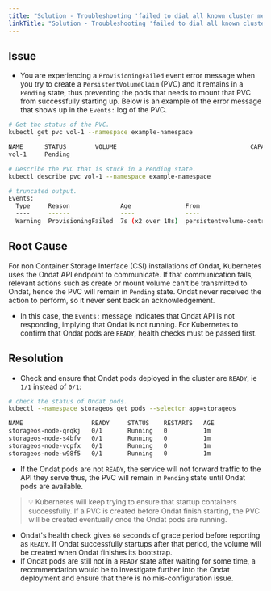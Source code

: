 ```yaml
---
title: "Solution - Troubleshooting 'failed to dial all known cluster members' Error When Provisioning Volumes"
linkTitle: "Solution - Troubleshooting 'failed to dial all known cluster members' Error When Provisioning Volumes"
---
```


## Issue

- You are experiencing a `ProvisioningFailed` event error message when you try to create a `PersistentVolumeClaim` (PVC) and it remains in a `Pending` state, thus preventing the pods that needs to mount that PVC from successfully starting up. Below is an example of the error message that shows up in the `Events:` log of the PVC.

```bash
# Get the status of the PVC.
kubectl get pvc vol-1 --namespace example-namespace

NAME      STATUS        VOLUME                                     CAPACITY   ACCESS MODES   STORAGECLASS   AGE
vol-1     Pending                                                                            storageos       7s

# Describe the PVC that is stuck in a Pending state.
kubectl describe pvc vol-1 --namespace example-namespace

# truncated output.
Events:
  Type     Reason              Age               From                         Message
  ----     ------              ----              ----                         -------
  Warning  ProvisioningFailed  7s (x2 over 18s)  persistentvolume-controller  Failed to provision volume with StorageClass "storageos": Get http://storageos-cluster/version: failed to dial all known cluster members, (10.233.59.206:5705)
``` 

## Root Cause

For non Container Storage Interface (CSI) installations of Ondat, Kubernetes uses the Ondat API endpoint to communicate. If that communication fails, relevant actions such as create or mount volume can’t be transmitted to Ondat, hence the PVC will remain in `Pending` state. Ondat never received the action to perform, so it never sent back an acknowledgement.
- In this case, the `Events:` message indicates that Ondat API is not responding, implying that Ondat is not running. For Kubernetes to confirm that Ondat pods are `READY`, health checks must be passed first.

## Resolution

- Check and ensure that Ondat pods deployed in the cluster are `READY`, ie `1/1` instead of `0/1`:

```bash
# check the status of Ondat pods.
kubectl --namespace storageos get pods --selector app=storageos

NAME                   READY     STATUS    RESTARTS   AGE
storageos-node-qrqkj   0/1       Running   0          1m
storageos-node-s4bfv   0/1       Running   0          1m
storageos-node-vcpfx   0/1       Running   0          1m
storageos-node-w98f5   0/1       Running   0          1m
```

- If the Ondat pods are not `READY`, the service will not forward traffic to the API they serve thus, the PVC will remain in `Pending` state until Ondat pods are available.

> 💡 Kubernetes will keep trying to ensure that startup containers successfully. If a PVC is created before Ondat finish starting, the PVC will be created eventually once the Ondat pods are running.

- Ondat's health check gives  `60` seconds of grace period before reporting as `READY`. If Ondat successfully startups after that period, the volume will be created when Ondat finishes its bootstrap.
- If Ondat pods are still not in a `READY` state after waiting for some time, a recommendation would be to investigate further into the Ondat deployment and ensure that there is no mis-configuration issue.
